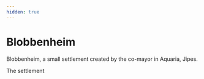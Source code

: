 ```yaml
---
hidden: true
---
```


# Blobbenheim

Blobbenheim, a small settlement created by the co-mayor in Aquaria, Jipes.

The settlement
